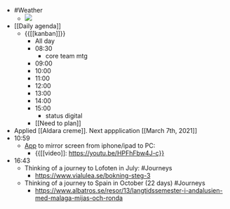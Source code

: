 - #Weather
    - ![](https://firebasestorage.googleapis.com/v0/b/firescript-577a2.appspot.com/o/imgs%2Fapp%2FDavidsroam%2FXsmBeuyF9D.png?alt=media&token=b02e8b97-11d3-4851-97dd-77df0e9642c4)
- [[Daily agenda]]
    - {{[[kanban]]}}
        - All day
        - 08:30
            - core team mtg
        - 09:00
        - 10:00
        - 11:00
        - 12:00
        - 13:00
        - 14:00
        - 15:00
            - status digital
        - [[Need to plan]]
- Applied [[Aldara creme]]. Next appplication [[March 7th, 2021]]
- 10:59
    - [App](https://letsview.com/) to mirror screen from iphone/ipad to PC:
        - {{[[video]]: https://youtu.be/HPFhFbw4J-c}}
- 16:43
    - Thinking of a journey to Lofoten in July: #Journeys
        - https://www.vialulea.se/bokning-steg-3
    - Thinking of a journey to Spain in October (22 days) #Journeys
        - https://www.albatros.se/resor/13/langtidssemester-i-andalusien-med-malaga-mijas-och-ronda
